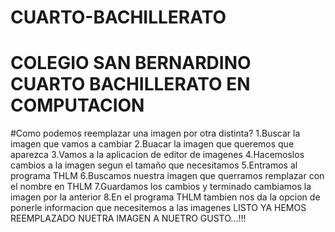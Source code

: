 # CUARTO-BACHILLERATO
# COLEGIO SAN BERNARDINO CUARTO BACHILLERATO EN COMPUTACION
#Como podemos reemplazar una imagen por otra distinta?
1.Buscar la imagen que vamos a cambiar
2.Buacar la imagen que queremos que aparezca
3.Vamos a la aplicacion de editor de imagenes
4.Hacemoslos cambios a la imagen segun el tamaño que necesitamos
5.Entramos al programa THLM
6.Buscamos nuestra imagen que querramos remplazar con el nombre en THLM
7.Guardamos los cambios y terminado cambiamos la imagen por la anterior
8.En el programa THLM tambien nos da la opcion de ponerle informacion que necesitemos a las imagenes 
LISTO YA HEMOS REEMPLAZADO NUETRA IMAGEN A NUETRO GUSTO...!!!




